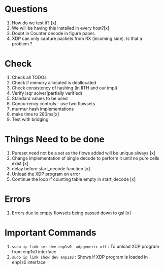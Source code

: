 # Questions
1. How do we test it? [x]
2. We will be having this installed in every host?[x]
3. Doubt in Counter decode in figure paper.
4. XDP can only capture packets from RX (incoming side). Is that a problem ?

# Check
1. Check all TODOs
2. Check if memory allocated is deallocated
3. Check consistency of hashing (in IITH and our impl)
4. Verify lsqr solver(partially verified)
5. Standard values to be used 
6. Concurrency controls - use two flowsets
7. murmur hash implementations
8. make time to 280ms[x]
9. Test with bridging

# Things Need to be done
1. Pureset need not be a set as the flows added will be unique always [x]
2. Change implementation of single decode to perform it until no pure cells exist [x]
3. delay before start_decode function [x]
4. Unload the XDP program on error
5. Continue the loop if counting table empty in start_decode [x]

# Errors
1. Errors due to empty flowsets being passed down to gsl [x]

# Important Commands
1. `sudo ip link set dev enp1s0  xdpgeneric off` : To unload XDP program from enp1s0 interface
2.  `sudo ip link show dev enp1s0` : Shows if XDP program is loaded in enp1s0 interface
